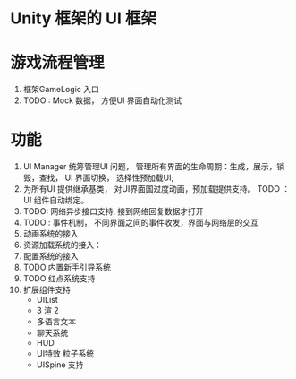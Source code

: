 # Unity 框架的 UI 框架

# 游戏流程管理
1. 框架GameLogic 入口
2. TODO : Mock 数据， 方便UI 界面自动化测试

# 功能
1. UI Manager 统筹管理UI 问题，  管理所有界面的生命周期：生成，展示，销毁，查找， UI 界面切换， 选择性预加载UI;
2. 为所有UI 提供继承基类， 对UI界面国过度动画，预加载提供支持。 TODO ： UI 组件自动绑定。
3. TODO: 网络异步接口支持, 接到网络回复数据才打开
4. TODO : 事件机制， 不同界面之间的事件收发，界面与网络层的交互
5. 动画系统的接入
6. 资源加载系统的接入：
7. 配置系统的接入
8. TODO 内置新手引导系统
9. TODO 红点系统支持
10. 扩展组件支持
     * UIList
     * 3 渲 2
     * 多语言文本
     * 聊天系统
     * HUD
     * UI特效 粒子系统
     * UISpine 支持

